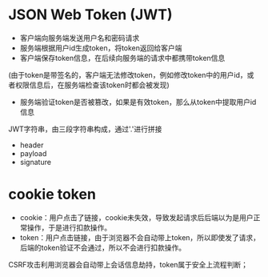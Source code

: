 
# JSON Web Token (JWT) 
- 客户端向服务端发送用户名和密码请求
- 服务端根据用户id生成token，将token返回给客户端
- 客户端保存token信息，在后续向服务端的请求中都携带token信息

(由于token是带签名的，客户端无法修改token，例如修改token中的用户id，或者权限信息后，在服务端检查该token时都会被发现)
- 服务端验证token是否被篡改，如果是有效token，那么从token中提取用户id信息


JWT字符串，由三段字符串构成，通过'.'进行拼接
- header
- payload
- signature

# cookie token
- cookie：用户点击了链接，cookie未失效，导致发起请求后后端以为是用户正常操作，于是进行扣款操作。
- token：用户点击链接，由于浏览器不会自动带上token，所以即使发了请求，后端的token验证不会通过，所以不会进行扣款操作。

CSRF攻击利用浏览器会自动带上会话信息劫持，token属于安全上流程判断；
